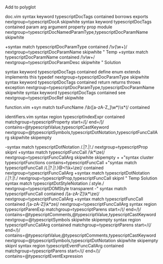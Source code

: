 Add to polyglot

doc.vim
 syntax keyword typescriptDocTags               contained borrows exports nextgroup=typescriptDocA skipwhite
 syntax keyword typescriptDocTags               contained param arg argument property prop module nextgroup=typescriptDocNamedParamType,typescriptDocParamName skipwhite

+syntax match typescriptDocParamType contained /\v\{\w+\}/ nextgroup=typescriptDocParamName skipwhite " Temp
+syntax match typescriptDocParamName contained /\v\w+/ nextgroup=typescriptDocParamDesc skipwhite " Solution

 syntax keyword typescriptDocTags               contained define enum extends implements this typedef nextgroup=typescriptDocParamType skipwhite
 syntax keyword typescriptDocTags               contained return returns throws exception nextgroup=typescriptDocParamType,typescriptDocParamName skipwhite
 syntax keyword typescriptDocTags               contained see nextgroup=typescriptDocRef skipwhite
                                                                                                                  
function.vim
+syn match tsxFuncName /\b\([a-zA-Z_]\w*\)\s*(/ contained

identifiers.vim
syntax region  typescriptIndexExpr      contained matchgroup=typescriptProperty start=/\[/ end=/]/ contains=@typescriptValue,typescriptCastKeyword nextgroup=@typescriptSymbols,typescriptDotNotation,typescriptFuncCallArg skipwhite skipempty

-syntax match   typescriptDotNotation           /\.\|?\.\|!\./ nextgroup=typescriptProp skipnl
+syntax match typescriptFuncCall /\k*\ze(/ nextgroup=typescriptFuncCallArg skipwhite skipempty
+
+"syntax cluster typescriptFunctions contains=typescriptFuncCall
+"syntax match   typescriptFuncCall              /\(\.\|?\.\|!\.\)\@<!\k\+\ze(/ contained nextgroup=typescriptFuncCallArg
+syntax match   typescriptDotNotation           /\.\|?\.\|!\./ nextgroup=typescriptProp,typescriptFuncCall skipnl " Temp Solution
 syntax match   typescriptDotStyleNotation      /\.style\./ nextgroup=typescriptDOMStyle transparent
-" syntax match   typescriptFuncCall              contained /[a-zA-Z]\k*\ze(/ nextgroup=typescriptFuncCallArg
+syntax match   typescriptFuncCall              contained /[a-zA-Z]\k*ze(/ nextgroup=typescriptFuncCallArg
 syntax region  typescriptParenExp              matchgroup=typescriptParens start=/(/ end=/)/ contains=@typescriptComments,@typescriptValue,typescriptCastKeyword nextgroup=@typescriptSymbols skipwhite skipempty
 syntax region  typescriptFuncCallArg           contained matchgroup=typescriptParens start=/(/ end=/)/ contains=@typescriptValue,@typescriptComments,typescriptCastKeyword nextgroup=@typescriptSymbols,typescriptDotNotation skipwhite skipempty skipnl
 syntax region  typescriptEventFuncCallArg      contained matchgroup=typescriptParens start=/(/ end=/)/ contains=@typescriptEventExpression


